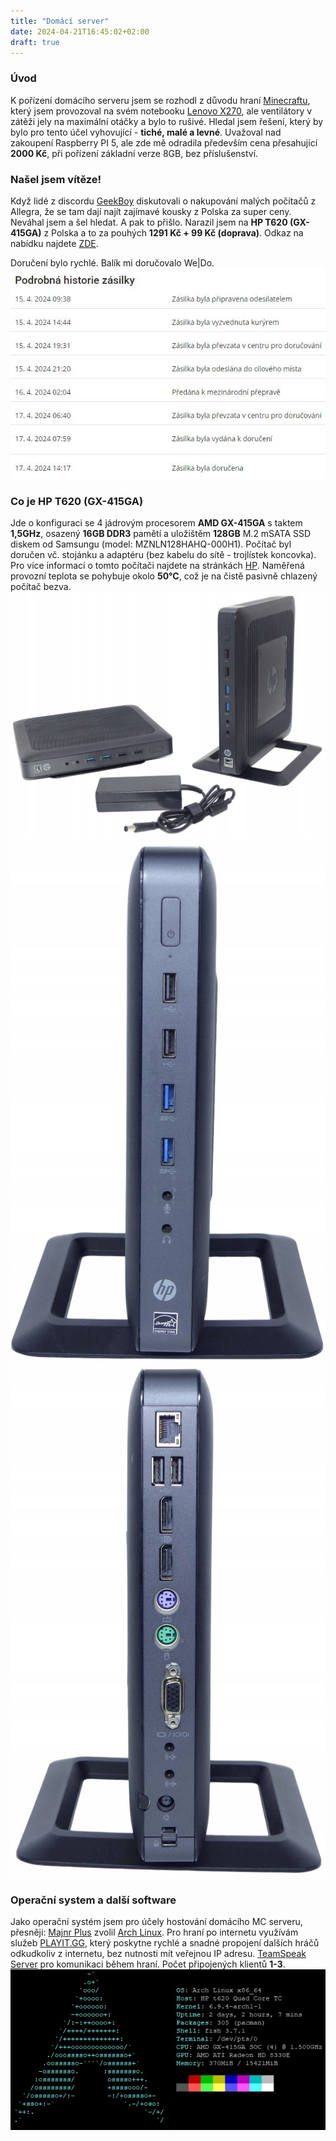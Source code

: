 ```yaml
---
title: "Domácí server"
date: 2024-04-21T16:45:02+02:00
draft: true
---
```


### Úvod
K pořízení domácího serveru jsem se rozhodl z důvodu hraní [Minecraftu](https://www.minecraft.net/), který jsem provozoval na svém notebooku [Lenovo X270](/vybaveni/notebook/), ale ventilátory v zátěži jely na maximální otáčky a bylo to rušivé. Hledal jsem řešení, který by bylo pro tento účel vyhovující - **tiché, malé a levné**. Uvažoval nad zakoupení Raspberry PI 5, ale zde mě odradila především cena přesahující **2000 Kč**, při pořízení základní verze 8GB, bez příslušenství.

### Našel jsem vítěze!
Když lidé z discordu [GeekBoy](/zajimavosti/geekboy/) diskutovali o nakupování malých počítačů z Allegra, že se tam dají najít zajímavé kousky z Polska za super ceny. Neváhal jsem a šel hledat. A pak to přišlo. Narazil jsem na **HP T620 (GX-415GA)** z Polska a to za pouhých **1291 Kč + 99 Kč (doprava)**. Odkaz na nabídku najdete [ZDE](https://allegro.cz/nabidka/mini-pc-terminal-hp-t620-amd-gx-415ga-4x-cpu-16gb-128gb-ssd-vyprodej-15111538507).

Doručení bylo rychlé. Balík mi doručovalo We|Do.
![full](status.jpg)

### Co je HP T620 (GX-415GA)
Jde o konfiguraci se 4 jádrovým procesorem **AMD GX-415GA** s taktem **1,5GHz**, osazený **16GB DDR3** pamětí a uložištěm **128GB** M.2 mSATA SSD diskem od Samsungu (model: MZNLN128HAHQ-000H1). Počítač byl doručen vč. stojánku a adaptéru (bez kabelu do sítě - trojlístek koncovka). Pro více informací o tomto počítači najdete na stránkách [HP](https://support.hp.com/us-en/document/c04017240). Naměřená provozní teplota se pohybuje okolo **50°C**, což je na čistě pasivně chlazený počítač bezva.
![full](1.jpg)
![full](2.jpg)
![full](3.jpg)

### Operační system a další software
Jako operační systém jsem pro účely hostování domácího MC serveru, přesněji: [Majnr Plus](https://www.curseforge.com/minecraft/modpacks/majnr-plus) zvolil [Arch Linux](https://archlinux.org/). Pro hraní po internetu využívám služeb [PLAYIT.GG](https://playit.gg/), který poskytne rychlé a snadné propojení dalších hráčů odkudkoliv z internetu, bez nutnosti mít veřejnou IP adresu. [TeamSpeak Server](https://teamspeak.com/) pro komunikaci během hraní. Počet připojených klientů **1-3**.
![full](specs.jpg)